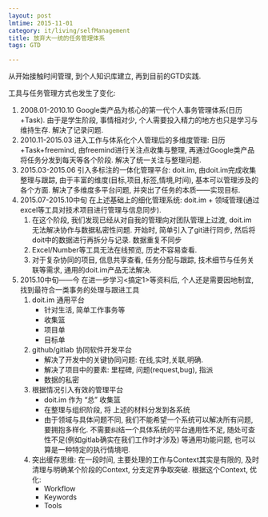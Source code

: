 ```yaml
---
layout: post
lmtime: 2015-11-01
category: it/living/selfManagement
title: 放弃大一统的任务管理体系
tags: GTD

---
```


从开始接触时间管理, 到个人知识库建立, 再到目前的GTD实践.

工具与任务管理方式也发生了变化:

1. 2008.01-2010.10 Google类产品为核心的第一代个人事务管理体系(日历+Task). 由于是学生阶段, 事情相对少, 个人需要投入精力的地方也只是学习与维持生存. 解决了记录问题.
2. 2010.11-2015.03 进入工作与体系化个人管理后的多维度管理: 日历+Task+freemind, 由freemind进行关注点收集与整理, 再通过Google类产品将任务分发到每天等各个阶段. 解决了统一关注与整理问题.
3. 2015.03-2015.06 引入多标注的一体化管理平台: doit.im, 由doit.im完成收集整理与跟踪, 由于丰富的维度(目标,项目,标签,情境,时间), 基本可以管理涉及的各个方面. 解决了多维度多平台问题, 并突出了任务的本质——实现目标.
4. 2015.07-2015.10中旬 在上述基础上的细化管理系统: doit.im + 领域管理(通过excel等工具对技术项目进行管理与信息同步).
    1. 在这个阶段, 我们发现已经从对自我的管理向对团队管理上过渡, doit.im 无法解决协作与数据私密性问题. 开始时, 简单引入了git进行同步, 然后将doit中的数据进行再拆分与记录. 数据重复不同步
    2. Excel/Number等工具无法在线预览, 历史不容易查看.
    3. 对于复杂协同的项目, 信息共享查看, 任务分配与跟踪, 技术细节与任务关联等需求, 通用的doit.im产品无法解决.
5. 2015.10中旬——今 在进一步学习<搞定1>等资料后, 个人还是需要因地制宜, 找到最符合一类事务的处理与跟进工具
    1. doit.im 通用平台
        * 针对生活, 简单工作事务等
        * 收集篮
        * 项目单
        * 目标单
    2. github/gitlab 协同软件开发平台
        * 解决了开发中的关键协同问题: 在线,实时,关联,明确.
        * 解决了项目中的要素: 里程碑, 问题(request,bug), 指派
        * 数据的私密
    3. 根据情况引入有效的管理平台
        * doit.im 作为 “总” 收集篮
        * 在整理与组织阶段, 将 上述的材料分发到各系统
        * 由于领域与具体问题不同, 我们不能希望一个系统可以解决所有问题, 要拥抱多样化. 不需要纠结一个具体系统的平台通用性不足, 随处可查性不足(例如gitlab确实在我们工作时才涉及) 等通用功能问题, 也可以算是一种特定的执行情境吧.
    4. 突出缓存思维: 在一段时间, 主要处理的工作与Context其实是有限的, 及时清理与明确某个阶段的Context, 分支定界争取突破. 根据这个Context, 优化:
        * Workflow
        * Keywords
        * Tools

